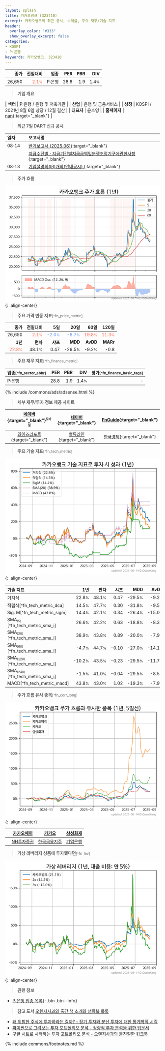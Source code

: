 ```yaml
---
layout: splash
title: 카카오뱅크 (323410)
excerpt: 카카오뱅크의 최근 공시, 수익률, 주요 재무/기술 지표
header:
  overlay_color: "#333"
  show_overlay_excerpt: false
categories:
- KOSPI
- P:은행
keywords: 카카오뱅크, 323410
---
```


| **종가** | **전일대비** | **업종** | **PER** | **PBR** | **DIV** |
| -------: | -----------: | -------: | ------: | ------: | ------: |
| 26,650 | <span style="color: tomato">2.1<small>%</small></span> | P:은행 | 28.8 | 1.9 | 1.4<small>%</small> |

<!-- more -->


> **기업 개요**<a id="company"></a>

| <span style="white-space:nowrap;">**섹터**</span> | P:은행 / 은행 및 저축기관 |
| <span style="white-space:nowrap;">**산업**</span> | 은행 및 금융서비스 |
| <span style="white-space:nowrap;">**상장**</span> | KOSPI / 2021년 8월 6일 상장 / 12월 결산 |
| <span style="white-space:nowrap;">**대표자**</span> | 윤호영 |
| <span style="white-space:nowrap;">**홈페이지**</span> | [nan](nan){:target="_blank"} |


> **최근 7일 DART 신규 공시**<a id="dart"></a>

| **일자** |      | **보고서명** |
| :------- | :--- | :----------- |
| 08&#x2011;14 | | [반기보고서 (2025.06)](https://dart.fss.or.kr/dsaf001/main.do?rcpNo=20250814003580){:target="_blank"} |
|  | | [지급수단별ㆍ지급기간별지급금액및분쟁조정기구에관한사항](https://dart.fss.or.kr/dsaf001/main.do?rcpNo=20250814000082){:target="_blank"} |
| 08&#x2011;13 | | [기업설명회(IR)개최(안내공시)              ](https://dart.fss.or.kr/dsaf001/main.do?rcpNo=20250813800587){:target="_blank"} |


> **주가 흐름**<a id="price"></a>

![323410](/stock/images/323410.png){: .align-center}


> **주요 가격 변동 지표**<small>[^fn_price_metric]</small>

| **종가** | **전일대비** | **5일** | **20일** | **60일** | **120일** |
| -------: | -----------: | ------: | -------: | -------: | --------: |
| 26,650 | <span style="color: tomato">2.1<small>%</small></span> | <span style="color: cornflowerblue">-2.0<small>%</small></span> | <span style="color: cornflowerblue">-8.7<small>%</small></span> | <span style="color: tomato">19.8<small>%</small></span> | <span style="color: tomato">11.3<small>%</small></span> |
| **1년** | **편차** | **샤프** | **MDD** | **AvDD** | **MARr** |
| <span style="color: tomato">22.8<small>%</small></span> | 48.1<small>%</small> | 0.47 | -29.5<small>%</small> | -9.2<small>%</small> | -0.8 |


> **주요 재무 지표**<small>[^fn_finance_metric]</small>

| **업종**<small>[^fn_sector_abbr]</small> | **PER** | **PBR** | **DIV** | **평가**<small>[^fn_finance_basic_tags]</small> |
| :--------------------------------------- | ------: | ------: | ------: | ----------------------------------------------: |
| P:은행 | 28.8 | 1.9 | 1.4<small>%</small> | - |



{% include /commons/ads/adsense.html %}

> **세부 재무/투자 정보 제공 사이트**

| [네이버](https://m.stock.naver.com/domestic/stock/323410/finance/summary){:target="_blank"}<sup><small>모바일</small></sup> | [네이버](https://finance.naver.com/item/coinfo.naver?code=323410){:target="_blank"} | [FnGuide](https://comp.fnguide.com/SVO2/ASP/SVD_Invest.asp?gicode=A323410&MenuYn=Y){:target="_blank"} |
| :---: | :---: | :---: |
| [와이즈리포트](https://comp.wisereport.co.kr/company/c1040001.aspx?cmp_cd=323410){:target="_blank"} | [밸류라인](https://www.valueline.co.kr/finance/summary/323410){:target="_blank"} | [한국경제](https://markets.hankyung.com/stock/323410/financial-summary){:target="_blank"} |


> **주요 기술 지표**<small>[^fn_tech_metric]</small>


![323410](/stock/images/323410_tech.png){: .align-center}

| **기술 지표** | **1년** | **편차** | **샤프** | **MDD** | **AvDD** |
| :------------ | ------: | -----------: | -------: | ------: | -------: |
| 거치식 | 22.8<small>%</small> | 48.1<small>%</small> | 0.47 | -29.5<small>%</small> | -9.2<small>%</small> |
| 적립식[^fn_tech_metric_dca] | 14.5<small>%</small> | 47.7<small>%</small> | 0.30 | -31.8<small>%</small> | -9.5<small>%</small> |
| Sig. M[^fn_tech_metric_sigm] | 14.4<small>%</small> | 42.1<small>%</small> | 0.34 | -26.4<small>%</small> | -15.0<small>%</small> |
| SMA<small><sub>(5)</sub></small>[^fn_tech_metric_sma_i] | 26.6<small>%</small> | 42.2<small>%</small> | 0.63 | -18.8<small>%</small> | -8.3<small>%</small> |
| SMA<small><sub>(20)</sub></small>[^fn_tech_metric_sma_i] | 38.9<small>%</small> | 43.8<small>%</small> | 0.89 | -20.0<small>%</small> | -7.9<small>%</small> |
| SMA<small><sub>(60)</sub></small>[^fn_tech_metric_sma_i] | -4.7<small>%</small> | 44.7<small>%</small> | -0.10 | -27.0<small>%</small> | -14.1<small>%</small> |
| SMA<small><sub>(120)</sub></small>[^fn_tech_metric_sma_i] | -10.2<small>%</small> | 43.5<small>%</small> | -0.23 | -29.5<small>%</small> | -11.7<small>%</small> |
| SMA<small><sub>(240)</sub></small>[^fn_tech_metric_sma_i] | -1.5<small>%</small> | 41.0<small>%</small> | -0.04 | -29.5<small>%</small> | -8.5<small>%</small> |
| MACD[^fn_tech_metric_macd] | 43.8<small>%</small> | 43.0<small>%</small> | 1.02 | -19.3<small>%</small> | -7.9<small>%</small> |


> **주가 흐름 유사 종목**<a id="corr"></a><small>[^fn_corr_long]</small>

![323410](/stock/images/323410_corr.png){: .align-center}

|       | [카카오페이](/377300/) | [카카오](/035720/) | [삼성화재](/000810/) |
| :---: | :------------------------------------: | :------------------------------------: | :------------------------------------: |
|       | [NH투자증권](/005940/) | [한국금융지주](/071050/) | [기업은행](/024110/) |


> **가상 레버리지 상품에 투자했다면**<a id="2x"></a><small>[^fn_lev]</small>

![323410](/stock/images/323410_2x.png){: .align-center}


> **관련 정보**

- [P:은행 업종 목록](/stats/sector/kospi_업종_은행_종목/){: .btn .btn--info}

> **참고 도서** [오렌지사과의 출간 책 소개와 샘플북 목록](https://kongdori.tistory.com/691)

- [왜 위험한 주식에 투자하라는 걸까? - 장기 투자와 분산 투자에 대한 통계학적 시각](https://kongdori.tistory.com/421)
- [파이썬으로 그려보는 투자 포트폴리오 분석  - 정량적 투자 분석을 위한 입문서](https://kongdori.tistory.com/643)
- [구글 시트로 시작하는 투자 포트폴리오 분석 - 오렌지사과의 불친절한 워크북](https://kongdori.tistory.com/449)


{% include commons/footnotes.md %}